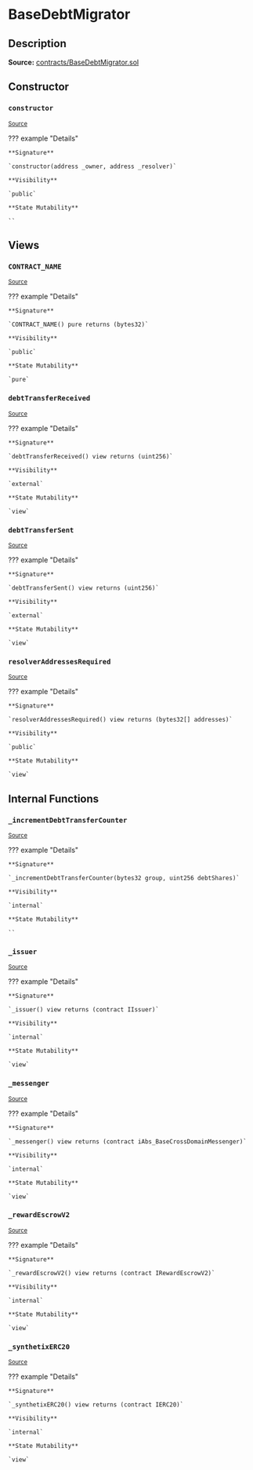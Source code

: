 # BaseDebtMigrator

## Description

**Source:** [contracts/BaseDebtMigrator.sol](https://github.com/Synthetixio/synthetix/tree/v2.88.1/contracts/BaseDebtMigrator.sol)

## Constructor

### `constructor`

<sub>[Source](https://github.com/Synthetixio/synthetix/tree/v2.88.1/contracts/BaseDebtMigrator.sol#L45)</sub>

??? example "Details"

    **Signature**

    `constructor(address _owner, address _resolver)`

    **Visibility**

    `public`

    **State Mutability**

    ``

## Views

### `CONTRACT_NAME`

<sub>[Source](https://github.com/Synthetixio/synthetix/tree/v2.88.1/contracts/BaseDebtMigrator.sol#L27)</sub>

??? example "Details"

    **Signature**

    `CONTRACT_NAME() pure returns (bytes32)`

    **Visibility**

    `public`

    **State Mutability**

    `pure`

### `debtTransferReceived`

<sub>[Source](https://github.com/Synthetixio/synthetix/tree/v2.88.1/contracts/BaseDebtMigrator.sol#L83)</sub>

??? example "Details"

    **Signature**

    `debtTransferReceived() view returns (uint256)`

    **Visibility**

    `external`

    **State Mutability**

    `view`

### `debtTransferSent`

<sub>[Source](https://github.com/Synthetixio/synthetix/tree/v2.88.1/contracts/BaseDebtMigrator.sol#L77)</sub>

??? example "Details"

    **Signature**

    `debtTransferSent() view returns (uint256)`

    **Visibility**

    `external`

    **State Mutability**

    `view`

### `resolverAddressesRequired`

<sub>[Source](https://github.com/Synthetixio/synthetix/tree/v2.88.1/contracts/BaseDebtMigrator.sol#L65)</sub>

??? example "Details"

    **Signature**

    `resolverAddressesRequired() view returns (bytes32[] addresses)`

    **Visibility**

    `public`

    **State Mutability**

    `view`

## Internal Functions

### `_incrementDebtTransferCounter`

<sub>[Source](https://github.com/Synthetixio/synthetix/tree/v2.88.1/contracts/BaseDebtMigrator.sol#L89)</sub>

??? example "Details"

    **Signature**

    `_incrementDebtTransferCounter(bytes32 group, uint256 debtShares)`

    **Visibility**

    `internal`

    **State Mutability**

    ``

### `_issuer`

<sub>[Source](https://github.com/Synthetixio/synthetix/tree/v2.88.1/contracts/BaseDebtMigrator.sol#L49)</sub>

??? example "Details"

    **Signature**

    `_issuer() view returns (contract IIssuer)`

    **Visibility**

    `internal`

    **State Mutability**

    `view`

### `_messenger`

<sub>[Source](https://github.com/Synthetixio/synthetix/tree/v2.88.1/contracts/BaseDebtMigrator.sol#L53)</sub>

??? example "Details"

    **Signature**

    `_messenger() view returns (contract iAbs_BaseCrossDomainMessenger)`

    **Visibility**

    `internal`

    **State Mutability**

    `view`

### `_rewardEscrowV2`

<sub>[Source](https://github.com/Synthetixio/synthetix/tree/v2.88.1/contracts/BaseDebtMigrator.sol#L57)</sub>

??? example "Details"

    **Signature**

    `_rewardEscrowV2() view returns (contract IRewardEscrowV2)`

    **Visibility**

    `internal`

    **State Mutability**

    `view`

### `_synthetixERC20`

<sub>[Source](https://github.com/Synthetixio/synthetix/tree/v2.88.1/contracts/BaseDebtMigrator.sol#L61)</sub>

??? example "Details"

    **Signature**

    `_synthetixERC20() view returns (contract IERC20)`

    **Visibility**

    `internal`

    **State Mutability**

    `view`
